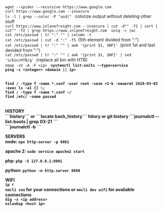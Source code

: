 
 ```wget --spider --recursive https://www.google.com```<br/>
  ```curl https://www.google.com --insecure ```<br/>
  ```ls -l | grep --color -P "asd|" ``` colorize output without deleting other stuff<br/> 
  ```curl https://www.inlanefreight.com --insecure | cut -d"" -f2 | sort | cut"" -f2 | grep https://www.inlanefreight.com  uniq -c |wc ```<br/>
  ```cat /etc/passwd | tr ":" "" | column -t ```<br/>
  ```cat /etc/passwd | cut -d ":" -f5 ```(5th element divided from ":")<br/>
  ```cat /etc/passwd | tr ":" "" | awk '{print $1, $NF}' ```(print 1st and last devided from ":") <br/>
  ```cat /etc/passwd | tr ":" "" | awk '{print $1, $NF}' | sed 's/bin/HTB/g' ```(replace all bin with HTB)<br/>
  ```nmap -sV -A -F <ip> ``` <b/>
  ```systemctl list-units --type=service ```<br/>
  ```ping -c <integer> <domain || ip> ```<br/>
<br/>

  ```find / -type f -name *.conf -user root -seze +2-k -newermt 2020-03-03 -exec ls -al {} \; ```<br/>
  ```find / -type f -name *.conf ~/ ```<br/>
  ```find /etc/ -name passwd ```<br/>
<br/>

<b/>
HISTORY<br/>
```history``` or ```locate bash_history``` hitory or git history
  ```journalctl --list-boots | grep 03-21 ```<br/>
  ```journalctl -b <hex code> ```<br/>



SERVERS <br/>
  node: ```npx http-server -p 8081 ```<br/>

  apache 2: ```sudo service apache2 start ```<br/>

  php: ```php -S 127.0.0.1:8001 ```<br/>

  python: ```python -m http.server 8080 ```<br/>

WIFI <br/>
 ```ip r```<br/>
 ```nmcli con``` for your connections or ```nmcli dev wifi``` for avaliable connections<br/>
  ```dig -x <ip address> ```<br/>
  ```nslookup <host ip> ```<br/>



